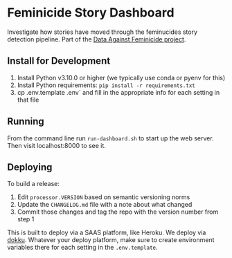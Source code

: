 Feminicide Story Dashboard
==========================

Investigate how stories have moved through the feminucides story detection pipeline. Part of the [Data Against 
Feminicide project](http://datoscontrafeminicidio.net/).

Install for Development
-----------------------

1. Install Python v3.10.0 or higher (we typically use conda or pyenv for this)
2. Install Python requirements: `pip install -r requirements.txt`
3. cp .env.template .env` and fill in the appropriate info for each setting in that file

Running
-------

From the command line run `run-dashboard.sh` to start up the web server. Then visit localhost:8000 to see it.

Deploying
---------

To build a release:

1. Edit `processor.VERSION` based on semantic versioning norms
2. Update the `CHANGELOG.md` file with a note about what changed
3. Commit those changes and tag the repo with the version number from step 1

This is built to deploy via a SAAS platform, like Heroku. We deploy via [dokku](https://dokku.com). Whatever your deploy
platform, make sure to create environment variables there for each setting in the `.env.template`.
